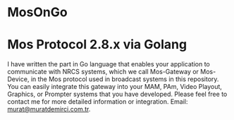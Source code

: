 # MosOnGo
# Mos Protocol 2.8.x via Golang
I have written the part in Go language that enables your application to communicate with NRCS systems, which we call Mos-Gateway or Mos-Device, in the Mos protocol used in broadcast systems in this repository. You can easily integrate this gateway into your MAM, PAm, Video Playout, Graphics, or Prompter systems that you have developed. Please feel free to contact me for more detailed information or integration.
Email: murat@muratdemirci.com.tr.
